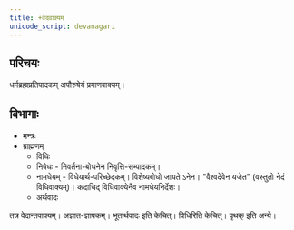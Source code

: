 ```yaml
---
title: +वेदवाक्यम्
unicode_script: devanagari
---
```


## परिचयः
धर्मब्रह्मप्रतिपादकम् अपौरुषेयं प्रमाणवाक्यम्।

## विभागाः
- मन्त्रः
- ब्राह्मणम्
  - विधिः
  - निषेधः - निवर्तना-बोधनेन निवृत्ति-सम्पादकम्।
  - नामधेयम् - विधेयार्थ-परिच्छेदकम्। विशेष्यबोधो जायते ऽनेन। "वैश्वदेवेन यजेत" (वस्तुतो नेदं विधिवाक्यम्)। कदाचिद् विधिवाक्येनैव नामधेयनिर्देशः।
  - अर्थवादः

तत्र वेदान्तवाक्यम्। अज्ञात-ज्ञापकम्। भूतार्थवादः इति केचित्। विधिरिति केचित्। पृथक् इति अन्ये।